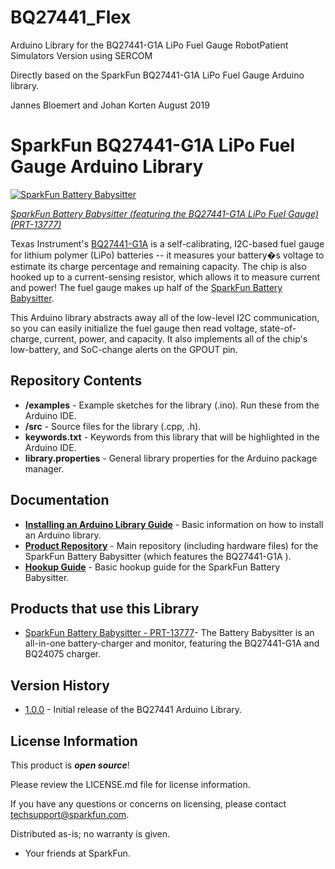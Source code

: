 # BQ27441_Flex

Arduino Library for the BQ27441-G1A LiPo Fuel Gauge
RobotPatient Simulators Version using SERCOM

Directly based on the SparkFun BQ27441-G1A LiPo Fuel Gauge Arduino library.

Jannes Bloemert and Johan Korten
August 2019

SparkFun BQ27441-G1A LiPo Fuel Gauge Arduino Library
====================================================

[![SparkFun Battery Babysitter](https://cdn.sparkfun.com/assets/parts/1/1/3/3/1/13777-01.jpg)](https://www.sparkfun.com/products/13777)

[*SparkFun Battery Babysitter (featuring the BQ27441-G1A LiPo Fuel Gauge) (PRT-13777)*](https://www.sparkfun.com/products/13777)

Texas Instrument's [BQ27441-G1A](http://www.ti.com/product/BQ27441-G1) is a self-calibrating, I2C-based fuel gauge for lithium polymer (LiPo) batteries -- it measures your battery�s voltage to estimate its charge percentage and remaining capacity. The chip is also hooked up to a current-sensing resistor, which allows it to measure current and power! The fuel gauge makes up half of the [SparkFun Battery Babysitter](https://www.sparkfun.com/products/13777).

This Arduino library abstracts away all of the low-level I2C communication, so you can easily initialize the fuel gauge then read voltage, state-of-charge, current, power, and capacity. It also implements all of the chip's low-battery, and SoC-change alerts on the GPOUT pin.

Repository Contents
-------------------

* **/examples** - Example sketches for the library (.ino). Run these from the Arduino IDE.
* **/src** - Source files for the library (.cpp, .h).
* **keywords.txt** - Keywords from this library that will be highlighted in the Arduino IDE.
* **library.properties** - General library properties for the Arduino package manager.

Documentation
--------------

* **[Installing an Arduino Library Guide](https://learn.sparkfun.com/tutorials/installing-an-arduino-library)** - Basic information on how to install an Arduino library.
* **[Product Repository](https://github.com/sparkfun/Battery_Babysitter)** - Main repository (including hardware files) for the SparkFun Battery Babysitter (which features the BQ27441-G1A ).
* **[Hookup Guide](https://learn.sparkfun.com/tutorials/battery-babysitter-hookup-guide)** - Basic hookup guide for the SparkFun Battery Babysitter.

Products that use this Library
---------------------------------

* [SparkFun Battery Babysitter - PRT-13777](https://www.sparkfun.com/products/13777)- The Battery Babysitter is an all-in-one battery-charger and monitor, featuring the BQ27441-G1A and BQ24075 charger.

Version History
---------------

* [1.0.0](https://github.com/sparkfun/SparkFun_BQ27441_Arduino_Library/releases/tag/V_1.0.0) - Initial release of the BQ27441 Arduino Library.

License Information
-------------------

This product is _**open source**_!

Please review the LICENSE.md file for license information.

If you have any questions or concerns on licensing, please contact techsupport@sparkfun.com.

Distributed as-is; no warranty is given.

- Your friends at SparkFun.

_<COLLABORATION CREDIT>_
